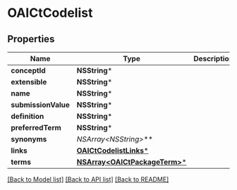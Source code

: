 # OAICtCodelist

## Properties
Name | Type | Description | Notes
------------ | ------------- | ------------- | -------------
**conceptId** | **NSString*** |  | [optional] 
**extensible** | **NSString*** |  | [optional] 
**name** | **NSString*** |  | [optional] 
**submissionValue** | **NSString*** |  | [optional] 
**definition** | **NSString*** |  | [optional] 
**preferredTerm** | **NSString*** |  | [optional] 
**synonyms** | **NSArray&lt;NSString*&gt;*** |  | [optional] 
**links** | [**OAICtCodelistLinks***](OAICtCodelistLinks.md) |  | [optional] 
**terms** | [**NSArray&lt;OAICtPackageTerm&gt;***](OAICtPackageTerm.md) |  | [optional] 

[[Back to Model list]](../README.md#documentation-for-models) [[Back to API list]](../README.md#documentation-for-api-endpoints) [[Back to README]](../README.md)


